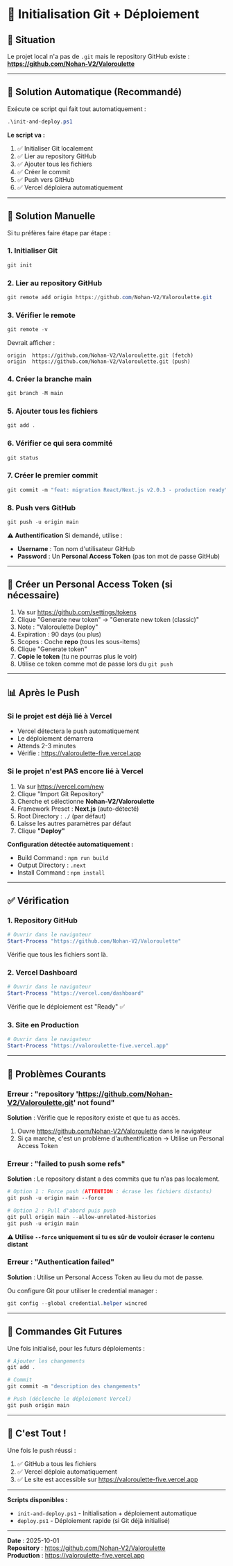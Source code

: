 # 🔧 Initialisation Git + Déploiement

## 🎯 Situation

Le projet local n'a pas de `.git` mais le repository GitHub existe :
**https://github.com/Nohan-V2/Valoroulette**

---

## 🚀 Solution Automatique (Recommandé)

Exécute ce script qui fait tout automatiquement :

```powershell
.\init-and-deploy.ps1
```

**Le script va :**
1. ✅ Initialiser Git localement
2. ✅ Lier au repository GitHub
3. ✅ Ajouter tous les fichiers
4. ✅ Créer le commit
5. ✅ Push vers GitHub
6. ✅ Vercel déploiera automatiquement

---

## 🔧 Solution Manuelle

Si tu préfères faire étape par étape :

### **1. Initialiser Git**
```powershell
git init
```

### **2. Lier au repository GitHub**
```powershell
git remote add origin https://github.com/Nohan-V2/Valoroulette.git
```

### **3. Vérifier le remote**
```powershell
git remote -v
```

Devrait afficher :
```
origin  https://github.com/Nohan-V2/Valoroulette.git (fetch)
origin  https://github.com/Nohan-V2/Valoroulette.git (push)
```

### **4. Créer la branche main**
```powershell
git branch -M main
```

### **5. Ajouter tous les fichiers**
```powershell
git add .
```

### **6. Vérifier ce qui sera commité**
```powershell
git status
```

### **7. Créer le premier commit**
```powershell
git commit -m "feat: migration React/Next.js v2.0.3 - production ready"
```

### **8. Push vers GitHub**
```powershell
git push -u origin main
```

**⚠️ Authentification**
Si demandé, utilise :
- **Username** : Ton nom d'utilisateur GitHub
- **Password** : Un **Personal Access Token** (pas ton mot de passe GitHub)

---

## 🔑 Créer un Personal Access Token (si nécessaire)

1. Va sur https://github.com/settings/tokens
2. Clique "Generate new token" → "Generate new token (classic)"
3. Note : "Valoroulette Deploy"
4. Expiration : 90 days (ou plus)
5. Scopes : Coche **repo** (tous les sous-items)
6. Clique "Generate token"
7. **Copie le token** (tu ne pourras plus le voir)
8. Utilise ce token comme mot de passe lors du `git push`

---

## 📊 Après le Push

### **Si le projet est déjà lié à Vercel**
- Vercel détectera le push automatiquement
- Le déploiement démarrera
- Attends 2-3 minutes
- Vérifie : https://valoroulette-five.vercel.app

### **Si le projet n'est PAS encore lié à Vercel**

1. Va sur https://vercel.com/new
2. Clique "Import Git Repository"
3. Cherche et sélectionne **Nohan-V2/Valoroulette**
4. Framework Preset : **Next.js** (auto-détecté)
5. Root Directory : `./` (par défaut)
6. Laisse les autres paramètres par défaut
7. Clique **"Deploy"**

**Configuration détectée automatiquement :**
- Build Command : `npm run build`
- Output Directory : `.next`
- Install Command : `npm install`

---

## ✅ Vérification

### **1. Repository GitHub**
```powershell
# Ouvrir dans le navigateur
Start-Process "https://github.com/Nohan-V2/Valoroulette"
```

Vérifie que tous les fichiers sont là.

### **2. Vercel Dashboard**
```powershell
# Ouvrir dans le navigateur
Start-Process "https://vercel.com/dashboard"
```

Vérifie que le déploiement est "Ready" ✅

### **3. Site en Production**
```powershell
# Ouvrir dans le navigateur
Start-Process "https://valoroulette-five.vercel.app"
```

---

## 🐛 Problèmes Courants

### **Erreur : "repository 'https://github.com/Nohan-V2/Valoroulette.git' not found"**

**Solution** : Vérifie que le repository existe et que tu as accès.
1. Ouvre https://github.com/Nohan-V2/Valoroulette dans le navigateur
2. Si ça marche, c'est un problème d'authentification → Utilise un Personal Access Token

### **Erreur : "failed to push some refs"**

**Solution** : Le repository distant a des commits que tu n'as pas localement.

```powershell
# Option 1 : Force push (ATTENTION : écrase les fichiers distants)
git push -u origin main --force

# Option 2 : Pull d'abord puis push
git pull origin main --allow-unrelated-histories
git push -u origin main
```

**⚠️ Utilise `--force` uniquement si tu es sûr de vouloir écraser le contenu distant**

### **Erreur : "Authentication failed"**

**Solution** : Utilise un Personal Access Token au lieu du mot de passe.

Ou configure Git pour utiliser le credential manager :
```powershell
git config --global credential.helper wincred
```

---

## 📝 Commandes Git Futures

Une fois initialisé, pour les futurs déploiements :

```powershell
# Ajouter les changements
git add .

# Commit
git commit -m "description des changements"

# Push (déclenche le déploiement Vercel)
git push origin main
```

---

## 🎉 C'est Tout !

Une fois le push réussi :
1. ✅ GitHub a tous les fichiers
2. ✅ Vercel déploie automatiquement
3. ✅ Le site est accessible sur https://valoroulette-five.vercel.app

---

**Scripts disponibles :**
- `init-and-deploy.ps1` - Initialisation + déploiement automatique
- `deploy.ps1` - Déploiement rapide (si Git déjà initialisé)

---

**Date** : 2025-10-01  
**Repository** : https://github.com/Nohan-V2/Valoroulette  
**Production** : https://valoroulette-five.vercel.app
